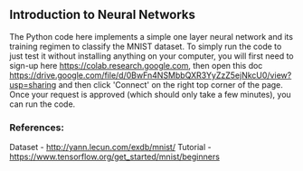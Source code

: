 ## Introduction to Neural Networks
The Python code here implements a simple one layer neural network and its training regimen to classify the MNIST dataset. To simply run the code to just test it without installing anything on your computer, you will first need to sign-up here https://colab.research.google.com, then open this doc https://drive.google.com/file/d/0BwFn4NSMbbQXR3YyZzZ5ejNkcU0/view?usp=sharing and then click 'Connect' on the right top corner of the page. Once your request is approved (which should only take a few minutes), you can run the code. 

### References:
Dataset - http://yann.lecun.com/exdb/mnist/ 
Tutorial - https://www.tensorflow.org/get_started/mnist/beginners 
